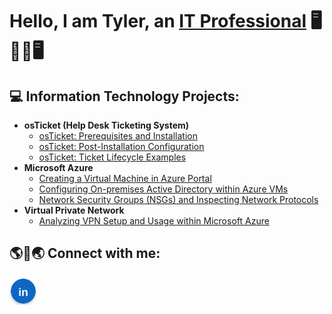 <h1>Hello, I am Tyler, an <a href="https://linkedin.com/in/tylergehm">IT Professional</a> 🖥️👨‍💻🖥️ </h1>

<h2>💻 Information Technology Projects:</h2>

- <b>osTicket (Help Desk Ticketing System)</b>
  - [osTicket: Prerequisites and Installation](https://github.com/tylergehm/osticket-prereqs)
  - [osTicket: Post-Installation Configuration](https://github.com/tylergehm/post-install-config)
  - [osTicket: Ticket Lifecycle Examples](https://github.com/tylergehm/ticket-lifecycle)
- <b>Microsoft Azure</b>
  - [Creating a Virtual Machine in Azure Portal](https://github.com/tylergehm/vm)
  - [Configuring On-premises Active Directory within Azure VMs](https://github.com/tylergehm/configure-ad)
  - [Network Security Groups (NSGs) and Inspecting Network Protocols](https://github.com/tylergehm/azure-network-protocols)
- <b>Virtual Private Network</b>
  - [Analyzing VPN Setup and Usage within Microsoft Azure](https://github.com/tylergehm/vpn-setup)


<h2> 🌎📱🌏 Connect with me: </h2>

[<img align="left" alt="Tyler | LinkedIn" width="44px" src="assets/linkedin-bright.svg" />][linkedin]

[linkedin]: https://linkedin.com/in/tylergehm
